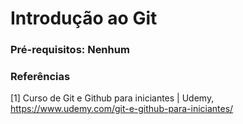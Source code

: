 # Introdução ao Git

### Pré-requisitos: Nenhum

### Referências 

[1] Curso de Git e Github para iniciantes | Udemy, https://www.udemy.com/git-e-github-para-iniciantes/ 
